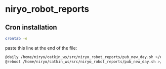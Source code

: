 # niryo_robot_reports

## Cron installation

```bash
crontab -e
```
paste this line at the end of the file:
```bash
@daily /home/niryo/catkin_ws/src/niryo_robot_reports/pub_new_day.sh >/dev/null 2>&1
@reboot /home/niryo/catkin_ws/src/niryo_robot_reports/pub_new_day.sh >/dev/null 2>&1
```